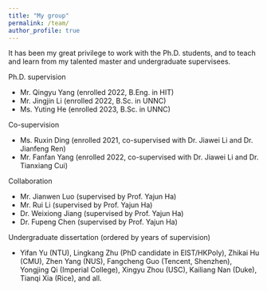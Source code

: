 ```yaml
---
title: "My group"
permalink: /team/
author_profile: true
---
```


It has been my great privilege to work with the Ph.D. students, and to teach and learn from my talented master and undergraduate supervisees. 

Ph.D. supervision
- Mr. Qingyu Yang (enrolled 2022, B.Eng. in HIT)
- Mr. Jingjin Li (enrolled 2022, B.Sc. in UNNC)
- Ms. Yuting He (enrolled 2023, B.Sc. in UNNC)

Co-supervision
- Ms. Ruxin Ding (enrolled 2021, co-supervised with Dr. Jiawei Li and Dr. Jianfeng Ren)
- Mr. Fanfan Yang (enrolled 2022, co-supervised with Dr. Jiawei Li and Dr. Tianxiang Cui)

Collaboration
- Mr. Jianwen Luo (supervised by Prof. Yajun Ha)
- Mr. Rui Li (supervised by Prof. Yajun Ha)
- Dr. Weixiong Jiang (supervised by Prof. Yajun Ha)
- Dr. Fupeng Chen (supervised by Prof. Yajun Ha)

Undergraduate dissertation (ordered by years of supervision)<br>
- Yifan Yu (NTU), Lingkang Zhu (PhD candidate in EIST/HKPoly), Zhikai Hu (CMU), Zhen Yang (NUS), Fangcheng Guo (Tencent, Shenzhen), Yongjing Qi (Imperial College), Xingyu Zhou (USC), Kailiang Nan (Duke), Tianqi Xia (Rice), and all.
